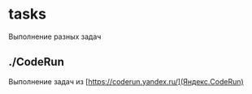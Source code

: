 # tasks
Выполнение разных задач

## ./CodeRun
Выполнение задач из [https://coderun.yandex.ru/](Яндекс.CodeRun)